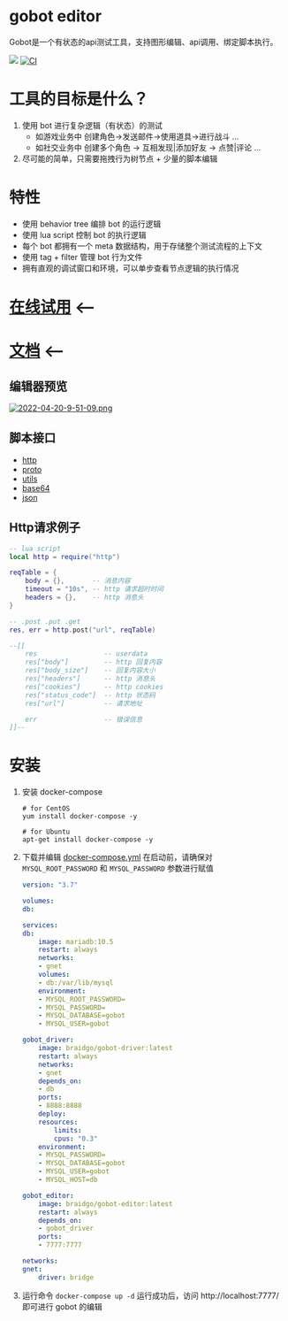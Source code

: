 # gobot editor
Gobot是一个有状态的api测试工具，支持图形编辑、api调用、绑定脚本执行。

[![](https://img.shields.io/badge/Trello-Todo-2ca5e0?style=flat&logo=trello)](https://trello.com/b/8eDZ6h7n/)
[![CI](https://github.com/pojol/gobot/actions/workflows/dockerimage.yml/badge.svg?branch=develop)](https://github.com/pojol/gobot/actions/workflows/dockerimage.yml)

# 工具的目标是什么？
1. 使用 bot 进行复杂逻辑（有状态）的测试
    * 如游戏业务中 创建角色→发送邮件→使用道具→进行战斗 ...
    * 如社交业务中 创建多个角色 → 互相发现|添加好友 → 点赞|评论 ...
2. 尽可能的简单，只需要拖拽行为树节点 + 少量的脚本编辑

# 特性
* 使用 behavior tree 编排 bot 的运行逻辑 
* 使用 lua script 控制 bot 的执行逻辑
* 每个 bot 都拥有一个 meta 数据结构，用于存储整个测试流程的上下文
* 使用 tag + filter 管理 bot 行为文件
* 拥有直观的调试窗口和环境，可以单步查看节点逻辑的执行情况

# [在线试用](http://1.117.168.37:7777) <--
# [文档](https://pojol.gitee.io/gobot/#/) <--


## 编辑器预览
[![2022-04-20-9-51-09.png](https://i.postimg.cc/xCW3KnxD/2022-04-20-9-51-09.png)](https://postimg.cc/bD9nPcf3)

## 脚本接口
* [http](https://docs.gobot.fun/#/zh-cn/advance/script_http)
* [proto](https://docs.gobot.fun/#/zh-cn/advance/script_protobuf)
* [utils](https://docs.gobot.fun/#/zh-cn/advance/script_utils)
* [base64](https://docs.gobot.fun/#/zh-cn/advance/script_base64)
* [json](https://docs.gobot.fun/#/zh-cn/advance/script_utils)


## Http请求例子
```lua
-- lua script
local http = require("http")

reqTable = {
    body = {},       -- 消息内容
    timeout = "10s", -- http 请求超时时间
    headers = {},    -- http 消息头
}

-- .post .put .get
res, err = http.post("url", reqTable)

--[[
    res                 -- userdata
    res["body"]         -- http 回复内容
    res["body_size"]    -- 回复内容大小
    res["headers"]      -- http 消息头
    res["cookies"]      -- http cookies
    res["status_code"]  -- http 状态码
    res["url"]          -- 请求地址

    err                 -- 错误信息
]]--
```

# 安装
1. 安装 docker-compose
    ```shell
    # for CentOS
    yum install docker-compose -y

    # for Ubuntu
    apt-get install docker-compose -y
    ```

2. 下载并编辑 [docker-compose.yml](https://github.com/pojol/gobot-driver/blob/develop/docker-compose.yml) 在启动前，请确保对 `MYSQL_ROOT_PASSWORD` 和 `MYSQL_PASSWORD` 参数进行赋值

    ```yaml
    version: "3.7"

    volumes:
    db:

    services:
    db:
        image: mariadb:10.5
        restart: always
        networks:
        - gnet
        volumes:
        - db:/var/lib/mysql
        environment:
        - MYSQL_ROOT_PASSWORD=
        - MYSQL_PASSWORD=
        - MYSQL_DATABASE=gobot
        - MYSQL_USER=gobot

    gobot_driver:
        image: braidgo/gobot-driver:latest
        restart: always
        networks:
        - gnet
        depends_on:
        - db
        ports:
        - 8888:8888
        deploy:
        resources:
            limits:
            cpus: "0.3"
        environment:
        - MYSQL_PASSWORD=
        - MYSQL_DATABASE=gobot
        - MYSQL_USER=gobot
        - MYSQL_HOST=db

    gobot_editor:
        image: braidgo/gobot-editor:latest
        restart: always
        depends_on:
        - gobot_driver
        ports:
        - 7777:7777

    networks:
    gnet:
        driver: bridge
    ```
3. 运行命令 `docker-compose up -d` 运行成功后，访问 http://localhost:7777/ 即可进行 gobot 的编辑
